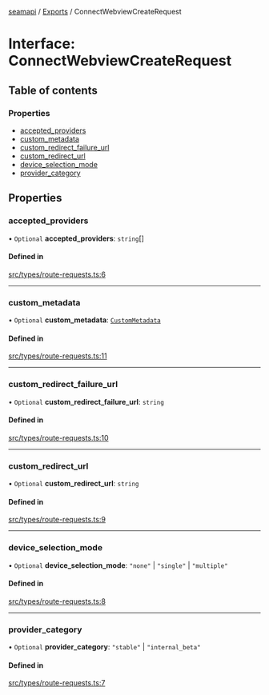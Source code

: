 [seamapi](../README.md) / [Exports](../modules.md) / ConnectWebviewCreateRequest

# Interface: ConnectWebviewCreateRequest

## Table of contents

### Properties

- [accepted\_providers](ConnectWebviewCreateRequest.md#accepted_providers)
- [custom\_metadata](ConnectWebviewCreateRequest.md#custom_metadata)
- [custom\_redirect\_failure\_url](ConnectWebviewCreateRequest.md#custom_redirect_failure_url)
- [custom\_redirect\_url](ConnectWebviewCreateRequest.md#custom_redirect_url)
- [device\_selection\_mode](ConnectWebviewCreateRequest.md#device_selection_mode)
- [provider\_category](ConnectWebviewCreateRequest.md#provider_category)

## Properties

### accepted\_providers

• `Optional` **accepted\_providers**: `string`[]

#### Defined in

[src/types/route-requests.ts:6](https://github.com/seamapi/javascript/blob/main/src/types/route-requests.ts#L6)

___

### custom\_metadata

• `Optional` **custom\_metadata**: [`CustomMetadata`](../modules.md#custommetadata)

#### Defined in

[src/types/route-requests.ts:11](https://github.com/seamapi/javascript/blob/main/src/types/route-requests.ts#L11)

___

### custom\_redirect\_failure\_url

• `Optional` **custom\_redirect\_failure\_url**: `string`

#### Defined in

[src/types/route-requests.ts:10](https://github.com/seamapi/javascript/blob/main/src/types/route-requests.ts#L10)

___

### custom\_redirect\_url

• `Optional` **custom\_redirect\_url**: `string`

#### Defined in

[src/types/route-requests.ts:9](https://github.com/seamapi/javascript/blob/main/src/types/route-requests.ts#L9)

___

### device\_selection\_mode

• `Optional` **device\_selection\_mode**: ``"none"`` \| ``"single"`` \| ``"multiple"``

#### Defined in

[src/types/route-requests.ts:8](https://github.com/seamapi/javascript/blob/main/src/types/route-requests.ts#L8)

___

### provider\_category

• `Optional` **provider\_category**: ``"stable"`` \| ``"internal_beta"``

#### Defined in

[src/types/route-requests.ts:7](https://github.com/seamapi/javascript/blob/main/src/types/route-requests.ts#L7)
